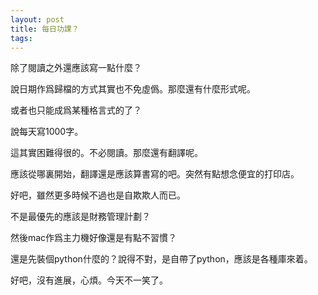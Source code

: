 ```yaml
---
layout: post
title: 每日功課？
tags:
---
```


除了閱讀之外還應該寫一點什麼？

說日期作爲歸檔的方式其實也不免虛僞。那麼還有什麼形式呢。

或者也只能成爲某種格言式的了？

說每天寫1000字。

這其實困難得很的。不必閱讀。那麼還有翻譯呢。

應該從哪裏開始，翻譯還是應該算書寫的吧。突然有點想念便宜的打印店。

好吧，雖然更多時候不過也是自欺欺人而已。

不是最優先的應該是財務管理計劃？

然後mac作爲主力機好像還是有點不習慣？

還是先裝個python什麼的？說得不對，是自帶了python，應該是各種庫來着。

好吧，沒有進展，心煩。今天不一笑了。
